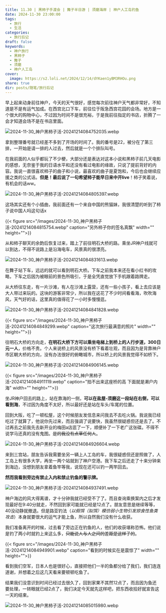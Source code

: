 ```yaml
---
title: 11.30 | 黑柿子手渡会 | 舞子半日游 | 须磨海岸 | 神户人工岛钓鱼
date: 2024-11-30 23:00:00
tags:
  - 旅行
  - 生活
categories:
  - 旅行后记
draft: false
keywords:
  - 神户旅行
  - 黑柿子
  - 舞子
  - 须磨
  - 神户人工岛
cover:
  image: https://s2.loli.net/2024/12/14/dYKaen1yBM3RHOu.png
share: true
dir: posts/随笔/旅行后记
---
```


早上起来动身前往神户，今天的天气很好，感觉每次前往神户天气都非常好，不知道是不是有运气加成。在西宫北口下车，前往位于阪急西宫花园的会场。地方是一个很大的购物中心，不过因为时间不是很充裕，于是我前往指定的书店，折腾了一会才知道会场不是在书店里面。

![2024-11-30_神户黑柿子活-20241214084752035.webp](/images/2024-11-30_%E7%A5%9E%E6%88%B7%E9%BB%91%E6%9F%BF%E5%AD%90%E6%B4%BB-20241214084752035.webp)

拿到整理番号就已经差不多到了开场的时间了。我的番号是22，被分在了第三排，一开始是请一排的人过去，然后就是一个个排队叫号。

在我前面的人似乎都玩了不少梗，大部分还是表达对这本小说和黑柿子前几天电影的感想，无奈鉴于我的日语水平和还没有看过电影的缘故，只说了提前背好的内容。我说一直很喜欢柿子的曲子和小说，最喜欢的曲子是夏饱和，今后也会继续应援之类的公式话。**但是！最后说了一句希望柿子能早日来中开live**！柿子笑着说，有机会的话ww。

![2024-11-30_神户黑柿子活-20241214084805397.webp](/images/2024-11-30_%E7%A5%9E%E6%88%B7%E9%BB%91%E6%9F%BF%E5%AD%90%E6%B4%BB-20241214084805397.webp)

这场其实还有个小插曲，我前面还有一个来自中国的熊猫妹，我很清楚的听到了柿子说中国人吗这句话x

{{< figure src="/images/2024-11-30_神户黑柿子活-20241214084815754.webp" caption="另外柿子你的签名真飘" width="" height="">}}

从和柿子聊天的余韵后恢复过来，踏上了前往明石大桥的路。乘坐JR神户线就可以到达，不得不说路上是沿海电车，风景真的很漂亮。

![2024-11-30_神户黑柿子活-20241214084831613.webp](/images/2024-11-30_%E7%A5%9E%E6%88%B7%E9%BB%91%E6%9F%BF%E5%AD%90%E6%B4%BB-20241214084831613.webp)

在舞子站下车，远远的就可以看到明石大桥。下车之前我本来还在看小红书的攻略，下车之后因为被眼前的景色所吸引，于是全凭直觉放下手机跟着路牌走。

从大桥往东走，有一片沙滩，有人在沙滩上露营，还有一些小孩子，看上去应该是大人带过来玩的。这块的游客非常少，所以我在这花了不少时间看看海，吹吹海风，天气好的话，这里真的值得花了一小时多慢慢逛。

![2024-11-30_神户黑柿子活-20241214084841828.webp](/images/2024-11-30_%E7%A5%9E%E6%88%B7%E9%BB%91%E6%9F%BF%E5%AD%90%E6%B4%BB-20241214084841828.webp)

{{< figure src="/images/2024-11-30_神户黑柿子活-20241214084849299.webp" caption="这次旅行最满意的照片" width="" height="">}}

往明石大桥的方向走，**在明石大桥下方可以乘坐电梯上到桥上的人行步道，300日元一人**，价格不贵。个人来说桥上的风景没有桥下看着壮观，而且因为是背靠神户市区朝大桥的方向，没有办法很好的俯瞰城市，所以桥上的风景我觉得不如桥下。

![2024-11-30_神户黑柿子活-20241214084906145.webp](/images/2024-11-30_%E7%A5%9E%E6%88%B7%E9%BB%91%E6%9F%BF%E5%AD%90%E6%B4%BB-20241214084906145.webp)

{{< figure src="/images/2024-11-30_神户黑柿子活-20241214084911119.webp" caption="拍不出来这座桥的高 下面就是濑户内海" width="" height="">}}

坐JR神户回去的路上，站在靠海的一侧，**可以在盐屋-须磨这一段站在右侧，可以看到海**，不过因为角度不太好，所以最好还是站在车头/车尾的位置。

回到大阪，吃了一顿松屋，这个时候朋友发信息来问我去不去吃火锅。我说我已经吃过了就算了，他说你先过来，而且强调了说要快，我虽然很疑惑但还是去了。不过再去之前我先去新开业的梅田a店逛了一下，顺便补了一下老广这张碟。不得不说学马还真的没有鬼图。~~是的我没有点草任何人~~。

![2024-11-30_神户黑柿子活-20241214084926604.webp](/images/2024-11-30_%E7%A5%9E%E6%88%B7%E9%BB%91%E6%9F%BF%E5%AD%90%E6%B4%BB-20241214084926604.webp)

来到三宫站，朋友告诉我需要坐另一辆上人工岛的车，我很疑惑但还是照做了，人工岛上有很多大学，再坐一两个站就到了神户空港。我下车之后还走了十来分钟来到海边，没想到朋友拿着鱼竿等我，说现在还可以钓一两竿回去。

**然而我看到旁边有禁止入内和禁止钓鱼的警示牌。**

![2024-11-30_神户黑柿子活-20241214084937491.webp](/images/2024-11-30_%E7%A5%9E%E6%88%B7%E9%BB%91%E6%9F%BF%E5%AD%90%E6%B4%BB-20241214084937491.webp)

神户海边的风大得离谱，才十分钟我就已经受不了了。而且查询乘换案内之后才发现最好在9:40分就走，不然回到家可能就已经是12点了。朋友意思是继续等等，40没动静就撤退。但是路亚钓法（_以假饵（拟饵）模仿弱小生物引发掠食性鱼类攻击_）本身就要很大的运气才能上鱼，所以自然我们没有什么收获。

我们准备离开的时候，过去看了旁边正在钓鱼的人，他们的收获堪称恐怖。他们说是钓了两小时就钓上来这么多，~~只能说人与人之间的差距是这样子的~~。

{{< figure src="/images/2024-11-30_神户黑柿子活-20241214084949901.webp" caption="看到的时候实在是震惊了" width="" height="">}}

看到我们空军，日本人也是很好心，直接把他们一半的鱼都分给了我们，我们连连道谢，并想着之后这几天看来要顿顿吃鱼了。 

结果我们没意识到时间已经过去很久了，回到家果不其然12点了，而且因为鱼还要处理，一转眼就已经2点了，我们决定今天就先这样吧，把东西收拾好就宣告这一天的结束。

![2024-11-30_神户黑柿子活-20241214085015980.webp](/images/2024-11-30_%E7%A5%9E%E6%88%B7%E9%BB%91%E6%9F%BF%E5%AD%90%E6%B4%BB-20241214085015980.webp)